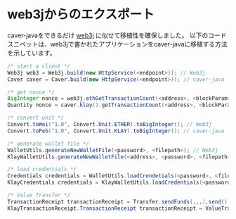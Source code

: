 # web3jからのエクスポート <a id="porting-from-web3j"></a>

caver-javaをできるだけ [web3j](https://github.com/web3j/web3j) に似せて移植性を確保しました。 以下のコードスニペットは、web3jで書かれたアプリケーションをcaver-javaに移植する方法を示しています。

```java
/* start a client */
Web3j web3 = Web3j.build(new HttpService(<endpoint>)); // Web3j
Caver caver = Caver.build(new HttpService(<endpoint>)); // caver-java

/* get nonce */
BigInteger nonce = web3j.ethGetTransactionCount(<address>, <blockParam>).send().getTransactionCount(); // Web3j
Quantity nonce = caver.klay().getTransactionCount(<address>, <blockParam>).send().getValue(); // caver-java

/* convert unit */
Convert.toWei("1.0", Convert.Unit.ETHER).toBigInteger(); // Web3j
Convert.toPeb("1.0", Convert.Unit.KLAY).toBigInteger(); // caver-java

/* generate wallet file */
WalletUtils.generateNewWalletFile(<password>, <filepath>); // Web3j
KlayWalletUtils.generateNewWalletFile(<address>, <password>, <filepath>); // caver-java

/* load credentials */
Credentials credentials = WalletUtils.loadCrendetials(<password>, <filepath>"); // Web3j
KlayCredentials credentials = KlayWalletUtils.loadCredentials(<password>, <filepath>); // caver-java

/* Value Transfer */
TransactionReceipt transactionReceipt = Transfer.sendFunds(...),send(); // Web3j
KlayTransactionReceipt.TransactionReceipt transactionReceipt = ValueTransfer.sendFunds().send(); // caver-java
```

## <a id=""></a>


